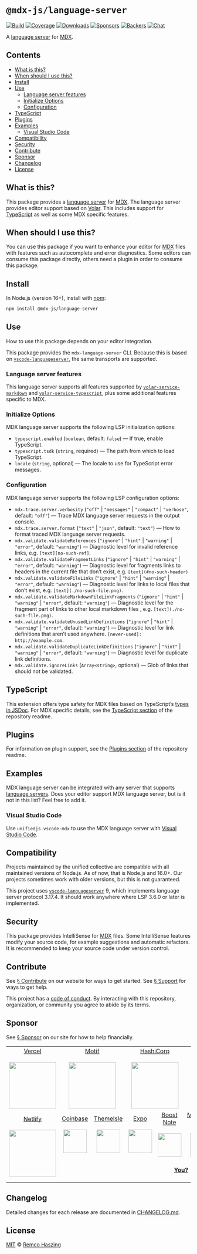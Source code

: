 # `@mdx-js/language-server`

[![Build][build-badge]][build]
[![Coverage][coverage-badge]][coverage]
[![Downloads][downloads-badge]][downloads]
[![Sponsors][sponsors-badge]][collective]
[![Backers][backers-badge]][collective]
[![Chat][chat-badge]][chat]

A [language server][lsp] for [MDX][].

## Contents

*   [What is this?](#what-is-this)
*   [When should I use this?](#when-should-i-use-this)
*   [Install](#install)
*   [Use](#use)
    *   [Language server features](#language-server-features)
    *   [Initialize Options](#initialize-options)
    *   [Configuration](#configuration)
*   [TypeScript](#typescript)
*   [Plugins](#plugins)
*   [Examples](#examples)
    *   [Visual Studio Code](#visual-studio-code)
*   [Compatibility](#compatibility)
*   [Security](#security)
*   [Contribute](#contribute)
*   [Sponsor](#sponsor)
*   [Changelog](#changelog)
*   [License](#license)

## What is this?

This package provides a [language server][lsp] for [MDX][].
The language server provides editor support based on [Volar][].
This includes support for [TypeScript][] as well as some MDX specific features.

## When should I use this?

You can use this package if you want to enhance your editor for [MDX][] files
with features such as autocomplete and error diagnostics.
Some editors can consume this package directly, others need a plugin in order to
consume this package.

## Install

In Node.js (version 16+), install with [npm][]:

```sh
npm install @mdx-js/language-server
```

## Use

How to use this package depends on your editor integration.

This package provides the `mdx-language-server` CLI.
Because this is based on [`vscode-languageserver`][vscode-languageserver], the
same transports are supported.

### Language server features

This language server supports all features supported by
[`volar-service-markdown`][volar-service-markdown] and
[`volar-service-typescript`][volar-service-typescript], plus some additional
features specific to MDX.

### Initialize Options

MDX language server supports the following LSP initialization options:

*   `typescript.enabled` (`boolean`, default: `false`) —
    If true, enable TypeScript.
*   `typescript.tsdk` (`string`, required) —
    The path from which to load TypeScript.
*   `locale` (`string`, optional) —
    The locale to use for TypeScript error messages.

### Configuration

MDX language server supports the following LSP configuration options:

*   `mdx.trace.server.verbosity` (`"off"` | `"messages"` | `"compact"` |
    `"verbose"`, default: `"off"`) —
    Trace MDX language server requests in the output console.
*   `mdx.trace.server.format` (`"text"` | `"json"`, default: `"text"`) —
    How to format traced MDX language server requests.
*   `mdx.validate.validateReferences` (`"ignore"` | `"hint"` | `"warning"` |
    `"error"`, default: `"warning"`) —
    Diagnostic level for invalid reference links, e.g. `[text][no-such-ref]`.
*   `mdx.validate.validateFragmentLinks` (`"ignore"` | `"hint"` | `"warning"` |
    `"error"`, default: `"warning"`) —
    Diagnostic level for fragments links to headers in the current file that
    don’t exist, e.g. `[text](#no-such-header)`
*   `mdx.validate.validateFileLinks` (`"ignore"` | `"hint"` | `"warning"` |
    `"error"`, default: `"warning"`) —
    Diagnostic level for links to local files that don’t exist, e.g.
    `[text](./no-such-file.png)`.
*   `mdx.validate.validateMarkdownFileLinkFragments` (`"ignore"` | `"hint"` |
    `"warning"` | `"error"`, default: `"warning"`) —
    Diagnostic level for the fragment part of links to other local markdown
    files , e.g. `[text](./no-such-file.png)`.
*   `mdx.validate.validateUnusedLinkDefinitions` (`"ignore"` | `"hint"` |
    `"warning"` | `"error"`, default: `"warning"`) —
    Diagnostic level for link definitions that aren’t used anywhere.
    `[never-used]: http://example.com`.
*   `mdx.validate.validateDuplicateLinkDefinitions` (`"ignore"` | `"hint"` | `"warning"` | `"error"`, default: `"warning"`) —
    Diagnostic level for duplicate link definitions.
*   `mdx.validate.ignoreLinks` (`Array<string>`, optional) —
    Glob of links that should not be validated.

## TypeScript

This extension offers type safety for MDX files based on TypeScript’s
[types in JSDoc][jsdoc].
For MDX specific details, see the
[TypeScript section](https://github.com/mdx-js/mdx-analyzer#typescript) of the
repository readme.

## Plugins

For information on plugin support, see the
[Plugins section](https://github.com/mdx-js/mdx-analyzer#plugins) of the
repository readme.

## Examples

MDX language server can be integrated with any server that supports
[language servers][lsp].
Does your editor support MDX language server, but is it not in this list?
Feel free to add it.

### Visual Studio Code

Use `unifiedjs.vscode-mdx` to use the MDX language server with
[Visual Studio Code][vscode].

## Compatibility

Projects maintained by the unified collective are compatible with all maintained
versions of Node.js.
As of now, that is Node.js and 16.0+.
Our projects sometimes work with older versions, but this is not guaranteed.

This project uses [`vscode-languageserver`][vscode-languageserver] 9, which
implements language server protocol 3.17.4.
It should work anywhere where LSP 3.6.0 or later is implemented.

## Security

This package provides IntelliSense for [MDX][] files.
Some IntelliSense features modify your source code, for example suggestions and
automatic refactors.
It is recommended to keep your source code under version control.

## Contribute

See [§ Contribute][contribute] on our website for ways to get started.
See [§ Support][support] for ways to get help.

This project has a [code of conduct][].
By interacting with this repository, organization, or community you agree to
abide by its terms.

## Sponsor

See [§ Sponsor][sponsor] on our site for how to help financially.

<table>
<tr valign="middle">
<td width="20%" align="center" rowspan="2" colspan="2">
  <a href="https://vercel.com">Vercel</a><br><br>
  <a href="https://vercel.com"><img src="https://avatars1.githubusercontent.com/u/14985020?s=256&v=4" width="128"></a>
</td>
<td width="20%" align="center" rowspan="2" colspan="2">
  <a href="https://motif.land">Motif</a><br><br>
  <a href="https://motif.land"><img src="https://avatars1.githubusercontent.com/u/74457950?s=256&v=4" width="128"></a>
</td>
<td width="20%" align="center" rowspan="2" colspan="2">
  <a href="https://www.hashicorp.com">HashiCorp</a><br><br>
  <a href="https://www.hashicorp.com"><img src="https://avatars1.githubusercontent.com/u/761456?s=256&v=4" width="128"></a>
</td>
<td width="20%" align="center" rowspan="2" colspan="2">
  <a href="https://www.gitbook.com">GitBook</a><br><br>
  <a href="https://www.gitbook.com"><img src="https://avatars1.githubusercontent.com/u/7111340?s=256&v=4" width="128"></a>
</td>
<td width="20%" align="center" rowspan="2" colspan="2">
  <a href="https://www.gatsbyjs.org">Gatsby</a><br><br>
  <a href="https://www.gatsbyjs.org"><img src="https://avatars1.githubusercontent.com/u/12551863?s=256&v=4" width="128"></a>
</td>
</tr>
<tr valign="middle"></tr>
<tr valign="middle">
<td width="20%" align="center" rowspan="2" colspan="2">
  <a href="https://www.netlify.com">Netlify</a><br><br>
  <!--OC has a sharper image-->
  <a href="https://www.netlify.com"><img src="https://images.opencollective.com/netlify/4087de2/logo/256.png" width="128"></a>
</td>
<td width="10%" align="center">
  <a href="https://www.coinbase.com">Coinbase</a><br><br>
  <a href="https://www.coinbase.com"><img src="https://avatars1.githubusercontent.com/u/1885080?s=256&v=4" width="64"></a>
</td>
<td width="10%" align="center">
  <a href="https://themeisle.com">ThemeIsle</a><br><br>
  <a href="https://themeisle.com"><img src="https://avatars1.githubusercontent.com/u/58979018?s=128&v=4" width="64"></a>
</td>
<td width="10%" align="center">
  <a href="https://expo.io">Expo</a><br><br>
  <a href="https://expo.io"><img src="https://avatars1.githubusercontent.com/u/12504344?s=128&v=4" width="64"></a>
</td>
<td width="10%" align="center">
  <a href="https://boostnote.io">Boost Note</a><br><br>
  <a href="https://boostnote.io"><img src="https://images.opencollective.com/boosthub/6318083/logo/128.png" width="64"></a>
</td>
<td width="10%" align="center">
  <a href="https://markdown.space">Markdown Space</a><br><br>
  <a href="https://markdown.space"><img src="https://images.opencollective.com/markdown-space/e1038ed/logo/128.png" width="64"></a>
</td>
<td width="10%" align="center">
  <a href="https://www.holloway.com">Holloway</a><br><br>
  <a href="https://www.holloway.com"><img src="https://avatars1.githubusercontent.com/u/35904294?s=128&v=4" width="64"></a>
</td>
<td width="10%"></td>
<td width="10%"></td>
</tr>
<tr valign="middle">
<td width="100%" align="center" colspan="8">
  <br>
  <a href="https://opencollective.com/unified"><strong>You?</strong></a>
  <br><br>
</td>
</tr>
</table>

## Changelog

Detailed changes for each release are documented in [CHANGELOG.md](./CHANGELOG.md).

## License

[MIT][] © [Remco Haszing][author]

[author]: https://github.com/remcohaszing

[backers-badge]: https://opencollective.com/unified/backers/badge.svg

[build-badge]: https://github.com/mdx-js/mdx-analyzer/workflows/main/badge.svg

[build]: https://github.com/mdx-js/mdx-analyzer/actions

[chat-badge]: https://img.shields.io/badge/chat-discussions-success.svg

[chat]: https://github.com/mdx-js/mdx/discussions

[code of conduct]: https://github.com/mdx-js/.github/blob/main/code-of-conduct.md

[collective]: https://opencollective.com/unified

[contribute]: https://mdxjs.com/community/contribute/

[coverage-badge]: https://img.shields.io/codecov/c/github/mdx-js/mdx-analyzer/main.svg

[coverage]: https://codecov.io/github/mdx-js/mdx-analyzer

[downloads-badge]: https://img.shields.io/npm/dm/@mdx-js/language-server.svg

[downloads]: https://www.npmjs.com/package/@mdx-js/language-server

[jsdoc]: https://www.typescriptlang.org/docs/handbook/jsdoc-supported-types.html

[lsp]: https://microsoft.github.io/language-server-protocol

[mdx]: https://mdxjs.com

[mit]: LICENSE

[npm]: https://docs.npmjs.com/cli/install

[sponsor]: https://mdxjs.com/community/sponsor/

[sponsors-badge]: https://opencollective.com/unified/sponsors/badge.svg

[support]: https://mdxjs.com/community/support/

[typescript]: https://typescriptlang.org

[volar-service-markdown]: https://github.com/volarjs/services/tree/master/packages/markdown

[volar-service-typescript]: https://github.com/volarjs/services/tree/master/packages/typescript

[volar]: https://volarjs.dev

[vscode-languageserver]: https://github.com/microsoft/vscode-languageserver-node/tree/main/server

[vscode]: https://code.visualstudio.com
